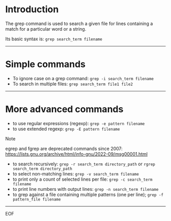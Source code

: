 # Introduction

The grep command is used to search a given file for lines containing a match for a particular word or a string.  

Its basic syntax is: `grep search_term filename`  

---

# Simple commands

- To ignore case on a grep command: `grep -i search_term filename`
- To search in multiple files: `grep search_term file1 file2`  

---

# More advanced commands

- to use regular expressions (regexp): `grep -e pattern filename`
- to use extended regexp: `grep -E pattern filename`  

>[!note]
>egrep and fgrep are deprecated commands since 2007: https://lists.gnu.org/archive/html/info-gnu/2022-09/msg00001.html

- to search recursively: `grep -r search_term directory_path` or `rgrep search_term directory_path`
- to select non-matching lines: `grep -v search_term filename`
- to print only a count of selected lines per file: `grep -c search_term filename`
- to print line numbers with output lines: `grep -n search_term filename`
- to grep against a file containing multiple patterns (one per line); `grep -f pattern_file filename`


---
EOF
